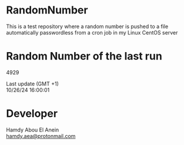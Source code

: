 # RandomNumber    
This is a test repository where a random number is pushed to a file automatically passwordless from a cron job in my Linux CentOS server    
# Random Number of the last run   
4929
      
Last update (GMT +1)    
10/26/24 16:00:01
# Developer    
Hamdy Abou El Anein   
hamdy.aea@protonmail.com
